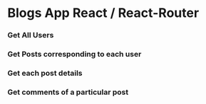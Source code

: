 # Blogs App React / React-Router

### Get All Users
### Get Posts corresponding to each user
### Get each post details
### Get comments of a particular post

